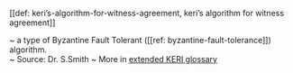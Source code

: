 [[def: keri’s-algorithm-for-witness-agreement, keri’s algorithm for witness agreement]]

~ a type of Byzantine Fault Tolerant ([[ref: byzantine-fault-tolerance]]) algorithm.  
~ Source: Dr. S.Smith
~ More in <a href="https://weboftrust.github.io/WOT-terms/docs/glossary/keri’s-algorithm-for-witness-agreement">extended KERI glossary</a>
